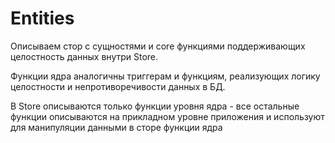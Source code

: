 # Entities

Описываем стор с сущностями и core функциями поддерживающих целостность данных внутри Store.

Функции ядра аналогичны триггерам и функциям, реализующих логику целостности и непротиворечивости данных в БД.

В Store описываются только функции уровня ядра - все остальные функции описываются на прикладном уровне приложения и используют для манипуляции данными в сторе функции ядра
